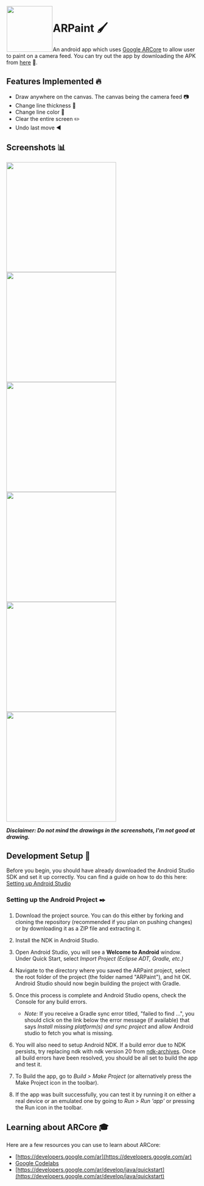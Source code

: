 <img height='120' src="https://user-images.githubusercontent.com/41234408/82045045-09cac580-96cc-11ea-833d-7ad1e3cdaff4.png" align="left" hspace="1" vspace="1">

# ARPaint :paintbrush: 

An android app which uses [Google ARCore](https://developers.google.com/ar) to allow user to paint on a camera feed. You can try out the app by downloading the APK from [here](https://github.com/yashk2000/ARPaint/blob/master/app/app-debug.apk) :rocket:.

## Features Implemented :fire: 

- Draw anywhere on the canvas. The canvas being the camera feed :camera: 
- Change line thickness :straight_ruler: 
- Change line color :art: 
- Clear the entire screen :pencil2:
- Undo last move :arrow_backward:

## Screenshots :bar_chart: 

<p float="left">
  <img src="https://user-images.githubusercontent.com/41234408/82045593-f9ffb100-96cc-11ea-82c2-d15c2e7d8d2a.png" width="288" />
  <img src="https://user-images.githubusercontent.com/41234408/82045663-17cd1600-96cd-11ea-9e47-57a59aaf2d62.png" width="288" /> 
  <img src="https://user-images.githubusercontent.com/41234408/82045729-36331180-96cd-11ea-9768-0be3bc326183.png" width="288" />
   <img src="https://user-images.githubusercontent.com/41234408/82045795-52cf4980-96cd-11ea-951b-fa34967cc7be.png" width="288" />
  <img src="https://user-images.githubusercontent.com/41234408/82045957-9b870280-96cd-11ea-906b-ae3ad71a88cb.png" width="288" /> 
  <img src="https://user-images.githubusercontent.com/41234408/82046031-c6715680-96cd-11ea-9b16-378adedaebb1.png" width="288" />
</p>

***Disclaimer: Do not mind the drawings in the screenshots, I'm not good at drawing.***

## Development Setup :triangular_ruler:

Before you begin, you should have already downloaded the Android Studio SDK and set it up correctly. You can find a guide on how to do this here: [Setting up Android Studio](http://developer.android.com/sdk/installing/index.html?pkg=studio)

### Setting up the Android Project :black_nib:

1. Download the project source. You can do this either by forking and cloning the repository (recommended if you plan on pushing changes) or by downloading it as a ZIP file and extracting it.

2. Install the NDK in Android Studio.

3. Open Android Studio, you will see a **Welcome to Android** window. Under Quick Start, select *Import Project (Eclipse ADT, Gradle, etc.)*

4. Navigate to the directory where you saved the ARPaint project, select the root folder of the project (the folder named "ARPaint"), and hit OK. Android Studio should now begin building the project with Gradle.

5. Once this process is complete and Android Studio opens, check the Console for any build errors.

    - *Note:* If you receive a Gradle sync error titled, "failed to find ...", you should click on the link below the error message (if available) that says *Install missing platform(s) and sync project* and allow Android studio to fetch you what is missing.

7. You will also need to setup Android NDK. If a build error due to NDK persists, try replacing ndk with ndk version 20 from [ndk-archives](https://developer.android.com/ndk/downloads/older_releases). Once all build errors have been resolved, you should be all set to build the app and test it.

8. To Build the app, go to *Build > Make Project* (or alternatively press the Make Project icon in the toolbar).

9. If the app was built successfully, you can test it by running it on either a real device or an emulated one by going to *Run > Run 'app'* or pressing the Run icon in the toolbar.

## Learning about ARCore :mortar_board:

Here are a few resources you can use to learn about ARCore:

- [https://developers.google.com/ar](https://developers.google.com/ar)
- [Google Codelabs](https://codelabs.developers.google.com/)
- [https://developers.google.com/ar/develop/java/quickstart](https://developers.google.com/ar/develop/java/quickstart)
